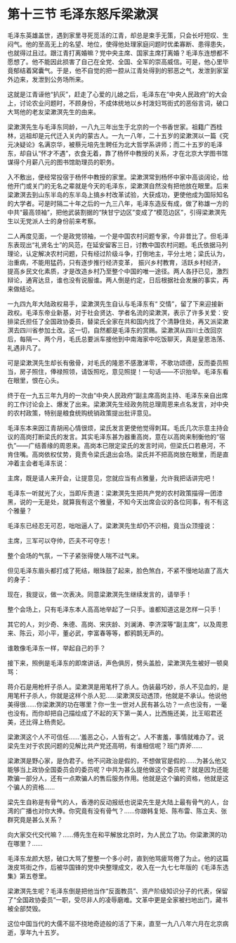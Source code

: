 # 第十三节 毛泽东怒斥梁漱溟

毛泽东英雄盖世，遇到家里寻死觅活的江青，却总是束手无策，只会长吁短叹、生闷气。他的至高无上的名望、地位，使得他处理家庭问题时优柔寡断、患得患失，也就得过且过。跟江青打离婚嘛？党中央主席、国家主席打离婚？毛泽东连想都不愿想了。他不能因此损害了自己在全党、全国、全军的崇高威信。可是，他心里毕竟郁结着窝囊气。于是，他不自觉的把一腔从江青处得到的邪恶之气，发泄到家室外边来，发泄到公务场所来。

这就是江青诬他“扒灰”，赶走了心爱的儿媳之后，毛泽东在“中央人民政府”的大会上，讨论农业问题时，不顾身份，不成体统地以乡村泼妇骂街式的恶俗言词，破口大骂他的老友梁漱溟先生的由来。

梁漱溟先生与毛泽东同龄，一八九三年出生于北京的一个书香世家。祖籍广西桂林，远祖却是元代迁入关内的蒙古人。一九一八年，二十五岁的梁漱溟以一篇《究元决疑论》名满京华，被蔡元培先生聘任为北大哲学系讲师；而二十五岁的毛泽东，却自认“怀才不遇”，衣食无着，靠了杨怀中教授的关系，才在北京大学图书馆谋得个月薪八元的图书馆助理员的职务。

入不敷出，便经常投宿于杨怀中教授的家里。梁漱溟常到杨怀中家中高谈阔论，给他开门或关门的无名之辈就是今天的毛泽东，梁漱溟自然没有把他放在眼里。后来梁漱溟去到山东半岛的东半岛上搞乡村改革试验，大获成功，更使他成为国际知名的大学者。可是时隔二十年之后的一九三八年，毛泽东造反有成，做了称雄一方的中共“最高领袖”，把他武装割据的“陕甘宁边区”变成了“模范边区”，引得梁漱溟先生以无党派人士的身份前来考察。

二人再度见面，一个是政党领袖，一个是中国农村问题专家，今非昔比了。但毛泽东表现出“礼贤名士”的风范，在延安留客三日，讨教中国农村问题。毛氏依据马列理论，认定解决农村问题，只有经过阶级斗争，打倒地主，平分土地；梁氏认为，治重病，不能用猛药，只有逐步推行经济变革， 振兴乡村教育，活跃乡村经济，提高乡民文化素质，才是改造乡村乃至整个中国的唯一途径。两人各抒已见，激烈辩论，通宵达旦，谁也没有说服谁。两人倒是约定，日后根据社会发展的事实，再来做结论。

一九四九年大陆政权易手，梁漱溟先生自认与毛泽东有“ 交情”，留了下来迎接新政权。毛泽东帝业新基，对于社会贤达、学者名流的梁漱溟，表示了许多关爱：安排梁氏担任了全国政协委员，替梁氏全家在共和国内找了个清静住处，再又派梁漱溟去四川省参加土改。这一切，自然都是毛泽东的赏赐。梁漱溟从四川土改回京后，每隔一、两个月，毛氏总要派车接他到中南海家中吃饭聊天，真是皇恩浩荡、礼遇非凡了。

可是梁漱溟先生却长有傲骨，对毛氏的隆恩不感激涕零，不歌功颂德，反而委员照当，房子照住，俸禄照领，请饭照吃，意见照提！一句话——不识抬举。毛泽东看在眼里，恨在心头。

终于在一九五三年九月的一次由“中央人民政府”副主席高岗主持、毛泽东亲自出席的工作讨论会上、爆发了出来。梁漱溟先生经政务院总理周恩来点名发言，对中央的农村政策，特别是粮食统购统销政策提出批评意见。

毛泽东本来因江青胡闹心情很烦，梁氏发言更使他觉得刺耳。毛氏几次示意主持会议的高岗打断梁氏的发言。其实毛泽东甚为器重高岗，意在以高岗来制衡他的“宿仇”——广结善缘的周恩来。高岗本已限定梁氏的发言时间，但梁氏口若悬河，不肯住嘴。高岗依权仗势，竟责令梁氏退出会场。梁氏并不把高岗放在眼里，而是直冲着主会者毛泽东说：

主席，既是请人来开会，让提意见，您就应当有点雅量，允许我把话讲完吧！

毛泽东一听就光了火，当即斥责道：梁漱溟先生把共产党的农村政策描得一团漆黑，说的一无是处，就算我有这个雅量，不知今天出席会议的各位同事，有不有这个雅量？

毛泽东已经忍无可忍，咄咄逼人了。梁漱溟先生却仍不识相，竟当众顶撞说：

主席，三军可以夺帅，匹夫不可夺志！

整个会场的气氛，一下子紧张得使人喘不过气来。

但见毛泽东眉头都打成了死结，眼珠鼓了起来，脸色煞白，不紧不慢地站直了高大的身子：

现在，我提议，做一次表决。同意梁漱溟先生继续发言的，请举手！

整个会场上，只有毛泽东本人高高地举起了一只手。谁都知道这是怎样一只手！

其它的人，刘少奇、朱德、高岗、宋庆龄、刘澜涛、李济深等“副主席”，以及周恩来、陈云，邓小平，董必武，李富春等等，都鸦鹊无声的。

谁敢像毛泽东一样，举起自己的手？

接下来，照例是毛泽东的即席讲话，声色俱厉，劈头盖脸，梁漱溟先生被好一顿臭骂：

蒋介石是用枪杆子杀人。梁漱溟是用笔杆了杀人。伪装最巧妙，杀人不见血的，是用笔杆子杀人，你就是这样个杀人犯……梁漱溟反动透顶，他就是不承认。他说他美得很……你梁漱溟的功在哪里？你一生一世对人民有甚么功？一点也没有，一毫也没有。而你却把自己描绘成了不起的天下第一美人，比西施还美，比王昭君还美，还比得上杨贵妃。

梁漱溟这个人不可信任……‘羞恶之心，人皆有之’。人不害羞，事情就难办了。说梁先生对于农民问题的见解比共产党还高明，有谁相信呢？班门弄斧……

梁漱溟是野心家，是伪君子。他不问政治是假的，不想做官是假的……为甚么他又能够当上政协全国委员会的委员呢？中共为甚么提他做这个委员呢？就是因为还能欺骗一部分人，还有一点欺骗人的售后服务作用。他就是这个骗的资格，他就是这个骗人的资格……

梁先生自称是有骨气的人，香港的反动报纸也说梁先生是大陆上最有骨气的人，台湾的广播也对你大捧。你究竟有没有骨气？……你跟韩复矩、陈布雷、陈立夫、张群究竟是甚么关系？

向大家交代交代嘛？……傅先生在和平解放北京时，为人民立了功。你梁漱溟的功在哪里？……

毛泽东龙颜大怒，破口大骂了整整一个多小时，直到他骂疲骂倦了为止。他的这篇泼皮骂街之作，后被华国锋的党中央整理成文，收入在一九七七年版的《毛泽东选集》第五卷里。

梁漱溟先生呢？毛泽东倒是把他当作“反面教员”、资产阶级知识分子的代表，保留了“全国政协委员”一职，受尽非人的凌辱磨难。文革中更是全家被扫地出门，藏书被全部焚毁。

这位中国当代的大儒不屈不挠地奇迹般的活了下来，直至一九八八年六月在北京病逝，享年九十五岁。
